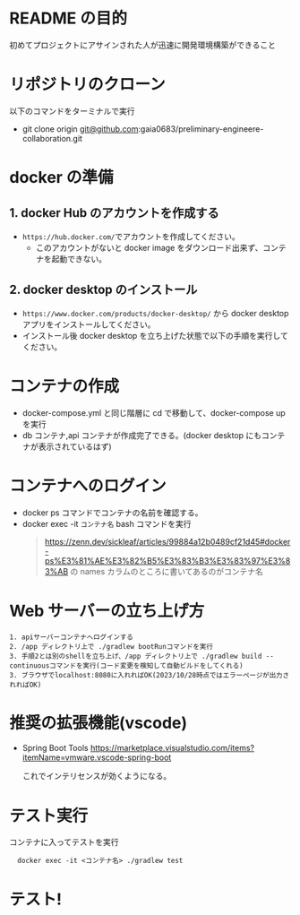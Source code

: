 # README の目的

初めてプロジェクトにアサインされた人が迅速に開発環境構築ができること

# リポジトリのクローン

以下のコマンドをターミナルで実行

- git clone origin git@github.com:gaia0683/preliminary-engineere-collaboration.git

# docker の準備

## 1. docker Hub のアカウントを作成する

- `https://hub.docker.com/`でアカウントを作成してください。
  - このアカウントがないと docker image をダウンロード出来ず、コンテナを起動できない。

## 2. docker desktop のインストール

- `https://www.docker.com/products/docker-desktop/` から docker desktop アプリをインストールしてください。
- インストール後 docker desktop を立ち上げた状態で以下の手順を実行してください。

# コンテナの作成

- docker-compose.yml と同じ階層に cd で移動して、docker-compose up を実行
- db コンテナ,api コンテナが作成完了できる。(docker desktop にもコンテナが表示されているはず)

# コンテナへのログイン

- docker ps コマンドでコンテナの名前を確認する。
- docker exec -it `コンテナ名` bash コマンドを実行
  > https://zenn.dev/sickleaf/articles/99884a12b0489cf21d45#docker-ps%E3%81%AE%E3%82%B5%E3%83%B3%E3%83%97%E3%83%AB の names カラムのところに書いてあるのがコンテナ名

# Web サーバーの立ち上げ方

    1. apiサーバーコンテナへログインする
    2. /app ディレクトリ上で ./gradlew bootRunコマンドを実行
    3. 手順2とは別のshellを立ち上げ、/app ディレクトリ上で ./gradlew build --continuousコマンドを実行(コード変更を検知して自動ビルドをしてくれる)
    3. ブラウザでlocalhost:8080に入れればOK(2023/10/28時点ではエラーページが出力されればOK)

# 推奨の拡張機能(vscode)

- Spring Boot Tools
  https://marketplace.visualstudio.com/items?itemName=vmware.vscode-spring-boot

  これでインテリセンスが効くようになる。

# テスト実行

コンテナに入ってテストを実行

```
  docker exec -it <コンテナ名> ./gradlew test
```

# テスト!
